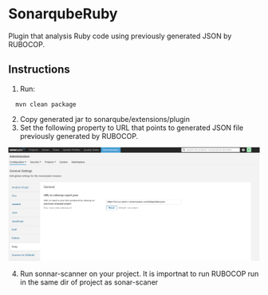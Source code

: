 # SonarqubeRuby

Plugin that analysis Ruby code using previously generated JSON by RUBOCOP.

## Instructions

1. Run:

```
  mvn clean package
```

2. Copy generated jar to sonarqube/extensions/plugin
3. Set the following property to URL that points to generated JSON file previously generated by RUBOCOP.

![Alt text](/readme/sonarqubeRuby.PNG?raw=true)

4. Run sonnar-scanner on your project. It is importnat to run RUBOCOP run in the same dir of project as sonar-scaner
